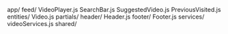 app/
  feed/
    VideoPlayer.js
    SearchBar.js
    SuggestedVideo.js
    PreviousVisited.js
entities/
  Video.js
partials/
  header/
    Header.js
  footer/
    Footer.js
services/
  videoServices.js
shared/
